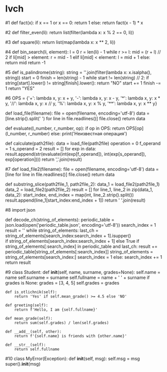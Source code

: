 # lvch
#1 
def fact(x):
    if x == 1 or x == 0:
        return 1
    else:
        return fact(x - 1) * x


#2
def filter_even(li):
    return list(filter(lambda x: x % 2 == 0, li))


#3
def square(li):
    return list(map(lambda x: x ** 2, li))


#4
def bin_search(li, element):
    l = 0
    r = len(li) - 1
    while r >= l:
        mid = (r + l) // 2
        if li[mid] > element:
            r = mid - 1
        elif li[mid] < element:
            l = mid + 1
        else:
            return mid
    return -1


#5
def is_palindrome(string):
    string = ''.join(filter(lambda x: x.isalpha(), string))
    start = 0
    finish = len(string) - 1
    while start != len(string) // 2:
        if string[start].lower() != string[finish].lower():
            return "NO"
        start += 1
        finish -= 1
    return "YES"


#6
OPS = {'+': lambda x, y: x + y, '-': lambda x, y: x - y,
       '*': lambda x, y: x * y, '//': lambda x, y: x // y,
       '%': lambda x, y: x % y, '**': lambda x, y: x ** y}


def load_file(filename):
    file = open(filename, encoding='utf-8')
    data = [line.strip().split('    ') for line in file.readlines()]
    file.close()
    return data


def evaluate(l_number, r_number, op):
    if op in OPS:
        return OPS[op](l_number, r_number)
    else:
        print('Неизвестная операция')


def calculate(path2file):
    data = load_file(path2file)
    operation = 0
    f_operand = 1
    s_operand = 2
    result = []
    for exp in data:
        result.append(str(evaluate(int(exp[f_operand]), int(exp[s_operand]), exp[operation])))
    return ','.join(result)


#7
def load_file2(filename):
    file = open(filename, encoding='utf-8')
    data = [line for line in file.readlines()]
    file.close()
    return data


def substring_slice(path2file_1, path2file_2):
    data_1 = load_file2(path2file_1)
    data_2 = load_file2(path2file_2)
    result = []
    for line_1, line_2 in zip(data_1, data_2):
        start_index, end_index = map(int, line_2.strip().split())
        result.append(line_1[start_index:end_index + 1])
    return ' '.join(result)


#8
import json


def decode_ch(string_of_elements):
    periodic_table = json.load(open('periodic_table.json', encoding='utf-8'))
    search_index = 1
    result = ''
    while string_of_elements:
        last_ch = string_of_elements[search_index:search_index + 1].isupper() \
            if string_of_elements[search_index:search_index + 1] else True
        if string_of_elements[:search_index] in periodic_table and last_ch:
            result += periodic_table[string_of_elements[:search_index]]
            string_of_elements = string_of_elements[search_index:]
            search_index = 1
        else:
            search_index += 1
    return result


#9
class Student:
    def __init__(self, name, surname, grades=None):
        self.name = name
        self.surname = surname
        self.fullname = name + ' ' + surname
        if grades is None:
            grades = [3, 4, 5]
        self.grades = grades

    def is_otlichnik(self):
        return 'Yes' if self.mean_grade() >= 4.5 else 'NO'

    def greeting(self):
        return f'Hello, I am {self.fullname}'

    def mean_grade(self):
        return sum(self.grades) / len(self.grades)

    def __add__(self, other):
        return f'{self.name} is friends with {other.name}'

    def __str__(self):
        return self.fullname


#10
class MyError(Exception):
    def __init__(self, msg):
        self.msg = msg
        super().__init__(msg)

